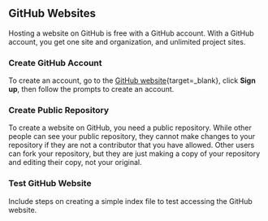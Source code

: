 #

## GitHub Websites

Hosting a website on GitHub is free with a GitHub account. With a GitHub account, you get one site and organization, and unlimited project sites.

### Create GitHub Account

To create an account, go to the [GitHub website](https://github.com/){target=_blank}, click **Sign up**, then follow the prompts to create an account.

### Create Public Repository

To create a website on GitHub, you need a public repository. While other people can see your public repository, they cannot make changes to your repository if they are not a contributor that you have allowed. Other users can fork your repository, but they are just making a copy of your repository and editing their copy, not your original.

### Test GitHub Website

Include steps on creating a simple index file to test accessing the GitHub website.
